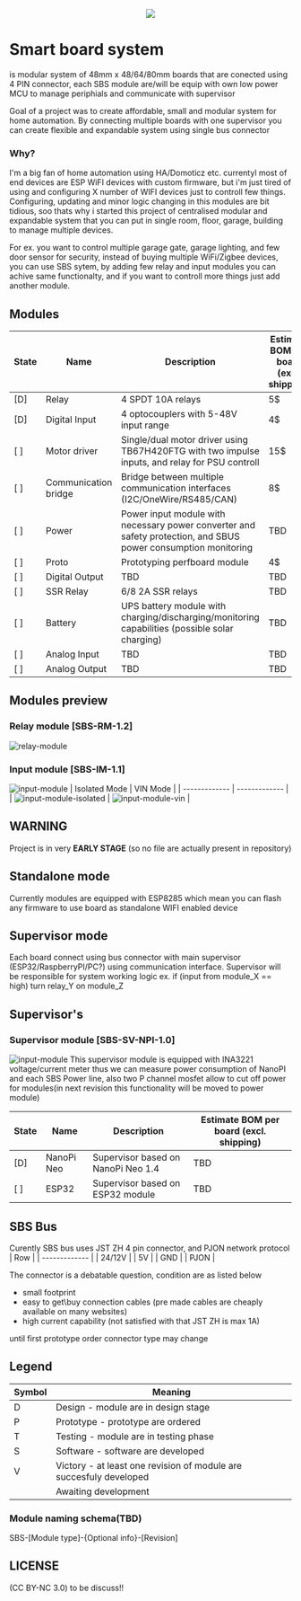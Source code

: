 <p align="center">
<img src="./sbs-logo.png">
</p>

# Smart board system 
is modular system of 48mm x 48/64/80mm boards that are conected using 4 PIN connector, each SBS module are/will be equip with own low power MCU to manage periphials and communicate with supervisor

Goal of a project was to create affordable, small and modular system for home automation. By connecting multiple boards with one supervisor you can create flexible and expandable system using single bus connector

### Why?
I'm a big fan of home automation using HA/Domoticz etc. currentyl most of end devices are ESP WiFI devices with custom firmware, but i'm just tired of using and configuring X number of WIFI devices just to controll few things. Configuring, updating and minor logic changing in this modules are bit tidious, soo thats why i started this project of centralised modular and expandable system that you can put in single room, floor, garage, building to manage multiple devices.

For ex. you want to control multiple garage gate, garage lighting, and few door sensor for security, instead of buying multiple WiFi/Zigbee devices, you can use SBS sytem, by adding few relay and input modules you can achive same functionalty, and if you want to controll more things just add another module.

## Modules
| State | Name | Description | Estimate BOM per board (excl. shipping) |
| ------------- | ------------- | ------------- | ------------- |
| [D] | Relay | 4 SPDT 10A relays | 5$ |
| [D] | Digital Input | 4 optocouplers with 5-48V input range | 4$ |
| [ ] | Motor driver | Single/dual motor driver using TB67H420FTG with two impulse inputs, and relay for PSU controll | 15$ |
| [ ] | Communication bridge | Bridge between multiple communication interfaces (I2C/OneWire/RS485/CAN) | 8$ |
| [ ] | Power | Power input module with necessary power converter and safety protection, and SBUS power consumption monitoring | TBD | TBD |
| [ ] | Proto | Prototyping perfboard module | 4$ |
| [ ] | Digital Output | TBD | TBD |
| [ ] | SSR Relay | 6/8 2A SSR relays | TBD |
| [ ] | Battery | UPS battery module with charging/discharging/monitoring capabilities (possible solar charging) | TBD | TBD |
| [ ] | Analog Input | TBD | TBD |
| [ ] | Analog Output | TBD | TBD |



## Modules preview

### Relay module [SBS-RM-1.2]
![relay-module](./images/relay-module-rev12.png)

### Input module [SBS-IM-1.1]
![input-module](./images/input-module-rev11.png)
| Isolated Mode  | VIN Mode |
| ------------- | ------------- |
| ![input-module-isolated](./images/input-module-isolated.png) | ![input-module-vin](./images/input-module-vin.png) |

## WARNING 
Project is in very **EARLY STAGE** (so no file are actually present in repository)

## Standalone mode
Currently modules are equipped with ESP8285 which mean you can flash any firmware to use board as standalone WIFI enabled device

## Supervisor mode
Each board connect using bus connector with main supervisor (ESP32/RaspberryPI/PC?) using communication interface. Supervisor will be responsible for system working logic ex. if (input from module_X == high) turn relay_Y on module_Z

## Supervisor's
### Supervisor module [SBS-SV-NPI-1.0]
![input-module](./images/supervisor-nanopi-rev10.png)
This supervisor module is equipped with INA3221 voltage/current meter thus we can measure power consumption of NanoPI and each SBS Power line, also two P channel mosfet allow to cut off power for modules(in next revision this functionality will be moved to power module)

| State | Name | Description | Estimate BOM per board (excl. shipping) |
| ------------- | ------------- | ------------- | ------------- |
| [D] | NanoPi Neo | Supervisor based on NanoPi Neo 1.4 | TBD |
| [ ] | ESP32 | Supervisor based on ESP32 module | TBD |


## SBS Bus
Curently SBS bus uses JST ZH 4 pin connector, and PJON network protocol
| Row |
| ------------- |
| 24/12V |
| 5V |
| GND |
| PJON |

The connector is a debatable question, condition are as listed below 
- small footprint 
- easy to get\buy connection cables (pre made cables are cheaply available on many websites)
- high current capability (not satisfied with that JST ZH is max 1A)

until first prototype order connector type may change

## Legend
| Symbol | Meaning |
| ------------- | ------------- |
| D | Design - module are in design stage |
| P | Prototype - prototype are ordered |
| T | Testing - module are in testing phase |
| S | Software - software are developed |
| V | Victory - at least one revision of module are succesfuly developed |
|  | Awaiting development |

### Module naming schema(TBD)
SBS-[Module type]-{Optional info}-[Revision]

## LICENSE
(CC BY-NC 3.0) to be discuss!!

